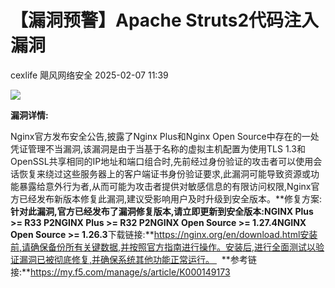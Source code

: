 #  【漏洞预警】Apache Struts2代码注入漏洞   
cexlife  飓风网络安全   2025-02-07 11:39  
  
![](https://mmbiz.qpic.cn/mmbiz_png/ibhQpAia4xu00avvdhDOpfhzWYPYCL7HxCoiaZ57tRXmRzicYcPx6rBicZlNapCA1ZWxKnyibKKnY0StM3GIiaR8KPKTA/640?wx_fmt=png&from=appmsg "")  
  
**漏洞详情:**  
  
Nginx官方发布安全公告,披露了Nginx Plus和Nginx Open Source中存在的一处凭证管理不当漏洞,该漏洞是由于当基于名称的虚拟主机配置为使用TLS 1.3和OpenSSL共享相同的IP地址和端口组合时,先前经过身份验证的攻击者可以使用会话恢复来绕过这些服务器上的客户端证书身份验证要求,此漏洞可能导致资源或功能暴露给意外行为者,从而可能为攻击者提供对敏感信息的有限访问权限,Nginx官方已经发布新版本修复此漏洞,建议受影响用户及时升级到安全版本。**修复方案:**针对此漏洞,官方已经发布了漏洞修复版本,请立即更新到安全版本:NGINX Plus >= R33 P2NGINX Plus >= R32 P2NGINX Open Source >= 1.27.4NGINX Open Source >= 1.26.3**下载链接:**https://nginx.org/en/download.html安装前,请确保备份所有关键数据,并按照官方指南进行操作。安装后,进行全面测试以验证漏洞已被彻底修复,并确保系统其他功能正常运行。   **参考链接:**https://my.f5.com/manage/s/article/K000149173  
  
